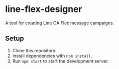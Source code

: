 # line-flex-designer

A tool for creating Line OA Flex message campaigns.

## Setup

1. Clone this repository.
2. Install dependencies with `npm install`.
3. Run `npm start` to start the development server.

